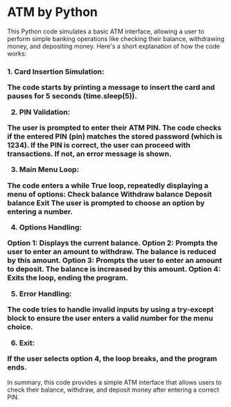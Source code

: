 <h1>ATM by Python</h1>
<p>This Python code simulates a basic ATM interface, allowing a user to perform simple banking operations like checking their balance, withdrawing money, and depositing money. Here's a short explanation of how the code works:
</p>
<h3>1. Card Insertion Simulation:

The code starts by printing a message to insert the card and pauses for 5 seconds (time.sleep(5)).

2. PIN Validation:

The user is prompted to enter their ATM PIN. The code checks if the entered PIN (pin) matches the stored password (which is 1234).
If the PIN is correct, the user can proceed with transactions. If not, an error message is shown.

3. Main Menu Loop:

The code enters a while True loop, repeatedly displaying a menu of options:
Check balance
Withdraw balance
Deposit balance
Exit
The user is prompted to choose an option by entering a number.

4. Options Handling:

Option 1: Displays the current balance.
Option 2: Prompts the user to enter an amount to withdraw. The balance is reduced by this amount.
Option 3: Prompts the user to enter an amount to deposit. The balance is increased by this amount.
Option 4: Exits the loop, ending the program.

5. Error Handling:

The code tries to handle invalid inputs by using a try-except block to ensure the user enters a valid number for the menu choice.

6. Exit:

If the user selects option 4, the loop breaks, and the program ends.</h3>

<p>In summary, this code provides a simple ATM interface that allows users to check their balance, withdraw, and deposit money after entering a correct PIN.</p>
